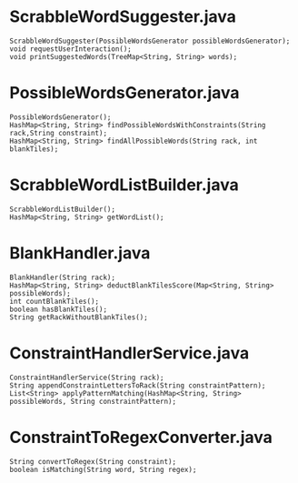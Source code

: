 # ScrabbleWordSuggester.java

	ScrabbleWordSuggester(PossibleWordsGenerator possibleWordsGenerator);
	void requestUserInteraction();
	void printSuggestedWords(TreeMap<String, String> words);

# PossibleWordsGenerator.java
	
	PossibleWordsGenerator();
	HashMap<String, String> findPossibleWordsWithConstraints(String rack,String constraint);
	HashMap<String, String> findAllPossibleWords(String rack, int blankTiles);


# ScrabbleWordListBuilder.java

	ScrabbleWordListBuilder();
	HashMap<String, String> getWordList();


# BlankHandler.java

	BlankHandler(String rack);
	HashMap<String, String> deductBlankTilesScore(Map<String, String> possibleWords);
	int countBlankTiles();
	boolean hasBlankTiles();
	String getRackWithoutBlankTiles();


# ConstraintHandlerService.java

	ConstraintHandlerService(String rack);
	String appendConstraintLettersToRack(String constraintPattern);
	List<String> applyPatternMatching(HashMap<String, String> possibleWords, String constraintPattern);


# ConstraintToRegexConverter.java

	String convertToRegex(String constraint);
	boolean isMatching(String word, String regex);
